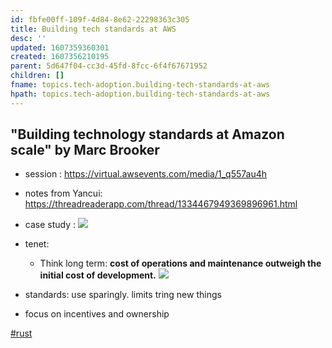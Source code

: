 ```yaml
---
id: fbfe00ff-109f-4d84-8e62-22298363c305
title: Building tech standards at AWS
desc: ''
updated: 1607359360301
created: 1607356210195
parent: 5d647f04-cc3d-45fd-8fcc-6f4f67671952
children: []
fname: topics.tech-adoption.building-tech-standards-at-aws
hpath: topics.tech-adoption.building-tech-standards-at-aws
---
```

## "Building technology standards at Amazon scale" by Marc Brooker

- session : <https://virtual.awsevents.com/media/1_q557au4h> 

- notes from Yancui: <https://threadreaderapp.com/thread/1334467949369896961.html> 

- case study :
    ![](/dendron-notes/assets/images/2020-12-07-11-28-28.png)

- tenet: 
  - Think long term:  **cost of operations and maintenance outweigh the initial cost of development.**
      ![](/dendron-notes/assets/images/2020-12-07-11-30-49.png)

- standards: use sparingly. limits tring new things

- focus on incentives and ownership
    

[#rust](f17a0af2-4b92-4464-ba66-f5eea84b5bd6)

